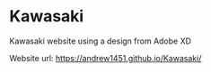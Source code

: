 # Kawasaki
Kawasaki website using a design from Adobe XD

Website url: https://andrew1451.github.io/Kawasaki/

